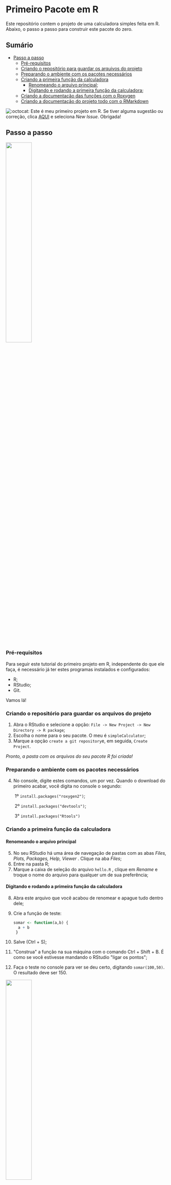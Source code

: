 # Primeiro Pacote em R

Este repositório contem o projeto de uma calculadora simples feita em R. Abaixo, o passo a passo para construir este pacote do zero.

## Sumário

- [Passo a passo](#Passo-a-Passo)
  - [Pré-requisitos](#Pré-requisitos)
  - [Criando o repositório para guardar os arquivos do projeto](#Criando-o-repositório-para-guardar-os-arquivos-do-projeto)
  - [Preparando o ambiente com os pacotes necessários](#Preparando-o-ambiente-com-os-pacotes-necessários)
  - [Criando a primeira função da calculadora](#Criando-a-primeira-função-da-calculadora)
    - [Renomeando o arquivo principal](#Renomeando-o-arquivo-principal);
    - [Digitando e rodando a primeira função da calculadora](#Digitando-e-rodando-a-primeira-função-da-calculadora);
  - [Criando a documentação das funções com o Roxygen](#Criando-a-documentação-das-funçoes-com-o-Roxygen)
  - [Criando a documentação do projeto todo com o RMarkdown](#Criando-a-documentação-do-projeto-todo-com-o-RMarkdown)

 ![:octocat:](https://github.githubassets.com/images/icons/emoji/octocat.png) Este é meu primeiro projeto em R. Se tiver alguma sugestão ou correção, clica [AQUI](https://github.com/marianavns/r-simple-calculator/issues) e seleciona _New Issue_. Obrigada!

## Passo a passo

<img src="./assets/step-by-step.gif" width="40%">



### Pré-requisitos

Para seguir este tutorial do primeiro projeto em R, independente do que ele faça, é necessário já ter estes programas instalados e configurados:

- R;
- RStudio;
- Git.

Vamos lá!



### Criando o repositório para guardar os arquivos do projeto

1. Abra o RStudio e selecione a opção: `File -> New Project -> New Directory -> R package`;
2. Escolha o nome para o seu pacote. O meu é `simpleCalculator`;
3. Marque a opção `create a git repository`e, em seguida, `Create Project`.

*Pronto, a pasta com os arquivos do seu pacote R foi criada!*

### Preparando o ambiente com os pacotes necessários

4. No console, digite estes comandos, um por vez. Quando o download do primeiro acabar, você digita no console o segundo:

   ​	1º `install.packages("roxygen2")`;

   ​	2º `install.packages("devtools")`;

   ​	3° `install.packages("Rtools")`

### Criando a primeira função da calculadora

#### Renomeando o arquivo principal

5. No seu RStudio há uma área de navegação de pastas com as abas _Files, Plots, Packages, Help, Viewer_ . Clique na aba _Files_;
6. Entre na pasta R;
7. Marque a caixa de seleção do arquivo `hello.R` , clique em _Rename_ e troque o nome do arquivo para qualquer um de sua preferência;

#### Digitando e rodando a primeira função da calculadora

8. Abra este arquivo que você acabou de renomear e apague tudo dentro dele;

9. Crie a função de teste:

   ```R
   somar <- function(a,b) {
     a + b
    }
   ```

10. Salve (Ctrl + S);

11. "Construa" a função na sua máquina com o comando Ctrl + Shift + B. É como se você estivesse mandando o RStudio "ligar os pontos";

12. Faça o teste no console para ver se deu certo, digitando `somar(100,50)`. O resultado deve ser 150.

<img src="./assets/instruction-manual.gif" width="40%">

### Criando a documentação com o Roxygen

> Fazer as funções é muito legal, mas melhor ainda é compartilhar e explicar para outros usuários o que você está fazendo! Para isso, existe a possibilidade de exportar suas funções e adicionar uma documentação a cada uma delas. Vamos criar a documentação da função `somar`:

13. Escreva detalhes da sua função acima dela. Cada linha precisa ser precedida por `#'`. Assim, o R identifica estas linhas como documentação. 
14. No fim da documentação e **logo acima da função**, digite `@export`. Este é o resultado final:

```R
#' Function somar
#'
#' This function is used to add two values.
#'
#' @param a first number.
#' @param b another number.
#'
#' @examples
#' sum(100, 50)
#'
#' Console response: 150
#' @export
somar <- function(a,b) {
  a + b
  # Could be sum(a,b) too. sum is a R native function.
}
```

15. Existe um arquivo na sua área de navegação chamado `NAMESPACE`. Ele guarda todas as funções que você está exportando. **Delete, pois vamos fazer um novo** no passo abaixo.

16. Na barra de navegação do RStudio, selecione as opção `Tools -> Project Options -> Build Tools`

17. Marque a caixa _Generate documentation with Roxygen_;

18. Abrirá uma nova janela. Certifique-se que todas as caixas estão marcadas, exceto _Vignettes_. Ela não será importante agora. Selecione OK.

19. No console, digite `??somar` e confira se aquele texto que escrevemos no passo 13 aparece na aba "Help".

    *Pronto, a documentação foi criada!*

20. Clique na aba `Build -> Check Package`

**Parabéns, seu primeiro pacote está pronto e disponível!**

<img src="./assets/celebration.gif" width="40%">

### Criando a documentação do projeto todo com o RMarkdown

Uma outra funcionalidade que o RStudio oferece é a possibilidade de criar um "documento de apresentação" do projeto todo. Para fazer isso, usaremos uma linguagem chamada _markdown_. Ela permite que criemos um texto adicionando títulos, sumário, imagens e (quase) todo o resto que permitir em termos de edição de texto.

Para começar, selecione no RStudio:
`File -> New File -> R Markdown`

Verifique se está na aba "Document". Adicione o título e os autores e selecione o tipo de arquivo que será criado em segundo plano, além do arquivo markdown. É possível que seja HTML (caso queira visualizar posteriormente num navegador), PDF ou Word. Acredito que a opção mais utilizada seja HTML.

Feito isto, seu RStudio vai criar um arquivo chamado "Untitled". Ele ainda não está salvo no seu projeto. Para que isso aconteça, clique em 'Knit'. Agora sim seu projeto tem um arquivo com extensão ".Rmd", para suas edições, e ".html", para ver o resultado final.

#### Tornando esta documentação visível para o GitHUB

Se o projeto for colocado do jeito que está no github, o site entenderá que deve ler apenas o arquivo HTML e apresentar a quem está visitando seu repositório. Mas temos um problema aí: o Github não renderiza (não mostra da forma certa) os arquivos .html. Ele precisa estar em formato .md.

Para configurar isto, vamos no cabeçalho do arquivo da documentação, o ".Rmd", e façamos a seguinte alteração:

`output: html_document` vai virar:

```
output:
  github_document:
    fig_width: 9
    fig_height: 5
```

Feito isso e selecionando "Knit" de novo, o RStudio vai criar um arquivo no formato .md, que é aquilo que o GitHUB entende! ;)
